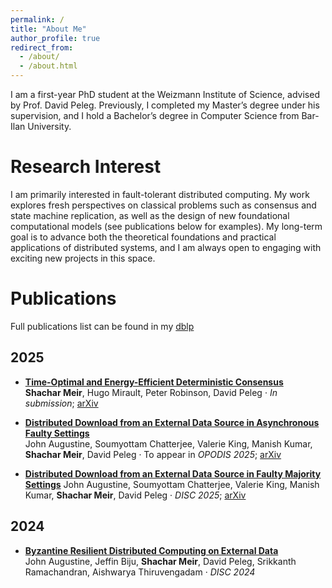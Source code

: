 ```yaml
---
permalink: /
title: "About Me"
author_profile: true
redirect_from: 
  - /about/
  - /about.html
---
```


I am a first-year PhD student at the Weizmann Institute of Science, advised by Prof. David Peleg. Previously, I completed my Master’s degree under his supervision, and I hold a Bachelor’s degree in Computer Science from Bar-Ilan University.

Research Interest
=====
I am primarily interested in fault-tolerant distributed computing. My work explores fresh perspectives on classical problems such as consensus and state machine replication, as well as the design of new foundational computational models (see publications below for examples). My long-term goal is to advance both the theoretical foundations and practical applications of distributed systems, and I am always open to engaging with exciting new projects in this space.

Publications
======
Full publications list can be found in my [dblp](https://dblp.org/pid/358/4181.html)
## 2025

- [**Time-Optimal and Energy-Efficient Deterministic Consensus**](https://arxiv.org/abs/2506.12282)  
  **Shachar Meir**, Hugo Mirault, Peter Robinson, David Peleg · *In submission*; [arXiv](https://arxiv.org/abs/2506.12282)

- [**Distributed Download from an External Data Source in Asynchronous Faulty Settings**](https://arxiv.org/abs/2509.03755)  
  John Augustine, Soumyottam Chatterjee, Valerie King, Manish Kumar, **Shachar Meir**, David Peleg · To appear in *OPODIS 2025*; [arXiv](https://arxiv.org/abs/2509.03755)

- [**Distributed Download from an External Data Source in Faulty Majority Settings**](https://drops.dagstuhl.de/storage/00lipics/lipics-vol356-disc2025/LIPIcs.DISC.2025.9/LIPIcs.DISC.2025.9.pdf) 
  John Augustine, Soumyottam Chatterjee, Valerie King, Manish Kumar, **Shachar Meir**, David Peleg ·  *DISC 2025*; [arXiv](https://arxiv.org/abs/2412.19649)



## 2024

- [**Byzantine Resilient Distributed Computing on External Data**](https://drops.dagstuhl.de/storage/00lipics/lipics-vol319-disc2024/LIPIcs.DISC.2024.3/LIPIcs.DISC.2024.3.pdf)  
  John Augustine, Jeffin Biju, **Shachar Meir**, David Peleg, Srikkanth Ramachandran, Aishwarya Thiruvengadam · *DISC 2024* 